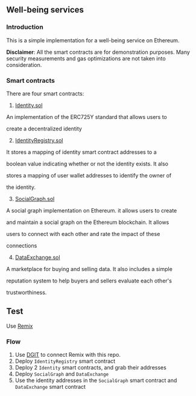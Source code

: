 
## Well-being services

### Introduction

This is a simple implementation for a well-being service on Ethereum.

**Disclaimer**: All the smart contracts are for demonstration purposes. Many security measurements and gas optimizations are not taken into consideration.

### Smart contracts

There are four smart contracts:

1. [Identity.sol](https://github.com/peterblockman/well-being-service/blob/main/contracts/Identity.sol)

An implementation of the ERC725Y standard that allows users to

create a decentralized identity

2. [IdentityRegistry.sol](https://github.com/peterblockman/well-being-service/blob/main/contracts/IdentityRegistry.sol)

It stores a mapping of identity smart contract addresses to a

boolean value indicating whether or not the identity exists. It also

stores a mapping of user wallet addresses to identify the owner of

the identity.

3. [SocialGraph.sol](https://github.com/peterblockman/well-being-service/blob/main/contracts/SocialGraph.sol)

A social graph implementation on Ethereum. it allows users to create

and maintain a social graph on the Ethereum blockchain. It allows

users to connect with each other and rate the impact of these

connections

4. [DataExchange.sol](https://github.com/peterblockman/well-being-service/blob/main/contracts/DataExchange.sol)

A marketplace for buying and selling data. It also includes a simple

reputation system to help buyers and sellers evaluate each other's

trustworthiness.

## Test 
Use [Remix](https://remix.ethereum.org/)
### Flow
 1. Use [DGIT](https://medium.com/remix-ide/github-in-remix-ide-356de378f7da) to connect Remix with this repo.
 2. Deploy `IdentityRegistry` smart contract
 3. Deploy 2 `Identity` smart contracts, and grab their addresses
 4. Deploy `SocialGraph` and `DataExchange`
 5. Use the identity addresses in the `SocialGraph` smart contract and `DataExchange` smart contract

